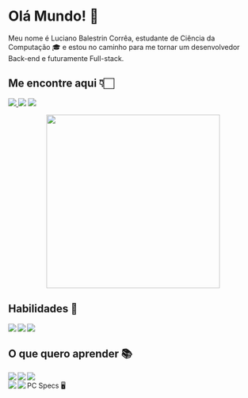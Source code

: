 # Olá Mundo! 👋

Meu nome é Luciano Balestrin Corrêa, estudante de Ciência da Computação 🎓 e estou no caminho para me tornar um desenvolvedor
Back-end e futuramente Full-stack.

## Me encontre aqui 👇🏻

<a href="mailto:lucianobalestrincorrea@gmail.com"> <img src="https://img.shields.io/badge/GMAIL-EA4335?style=for-the-badge&logo=Gmail&logoColor=white"/> </a>
<a href="https://www.instagram.com/lucianobcorrea/" target="blank"><img src="https://img.shields.io/badge/INSTAGRAM-E4405F?style=for-the-badge&logo=instagram&logoColor=white"></a>
<a href="https://www.youtube.com/channel/UCrn-cymPNxcGDE7nCjk67uQ" target="blank"><img src ="https://img.shields.io/badge/YOUTUBE-FF0000?style=for-the-badge&logo=YouTube&logoColor=white"></a>
  
<p align='center'>
  <a ><img src="https://github-readme-stats.vercel.app/api?username=lucianobcorrea&show_icons=true&count_private=true&theme=dark" width="350"></a>
</p>
  
## Habilidades 🚀

<img align="left" src="https://img.shields.io/badge/JAVA-FF3E00?style=for-the-badge&logo=Java&logoColor=white"/>
<img align="left" src="https://img.shields.io/badge/%20LANGUAGE-009FD9?style=for-the-badge&logo=C&logoColor=white"/>
<img align="left" src="https://img.shields.io/badge/%20POSTGRESQL-336791?style=for-the-badge&logo=PostgreSQL&logoColor=white"/> <br>

## O que quero aprender 📚

<img align="left" src="https://img.shields.io/badge/%20HTML5-E34F26?style=for-the-badge&logo=HTML5&logoColor=white"/>
<img align="left" src="https://img.shields.io/badge/%20CSS3-1572B6?style=for-the-badge&logo=CSS3&logoColor=white"/>
<img align="left" src="https://img.shields.io/badge/%20JAVASCRIPT-F7DF1E?style=for-the-badge&logo=JavaScript&logoColor=white"/> <br
  
## PC Specs 🖥️

<img align="left" src="https://img.shields.io/badge/NVIDIA-GTX1660-76B900?style=for-the-badge&logo=nvidia&logoColor=white"/>
<img align="left" src="https://img.shields.io/badge/AMD-Ryzen_5_3600-ED1C24?style=for-the-badge&logo=amd&logoColor=white"/>

